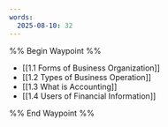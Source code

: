 ```yaml
---
words:
  2025-08-10: 32
---
```

%% Begin Waypoint %%
- [[1.1 Forms of Business Organization]]
- [[1.2 Types of Business Operation]]
- [[1.3 What is Accounting]]
- [[1.4 Users of Financial Information]]

%% End Waypoint %%

